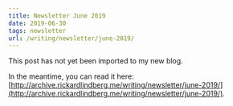 ```yaml
---
title: Newsletter June 2019
date: 2019-06-30
tags: newsletter
url: /writing/newsletter/june-2019/
---
```


This post has not yet been imported to my new blog.

In the meantime, you can read it here: [http://archive.rickardlindberg.me/writing/newsletter/june-2019/](http://archive.rickardlindberg.me/writing/newsletter/june-2019/).
